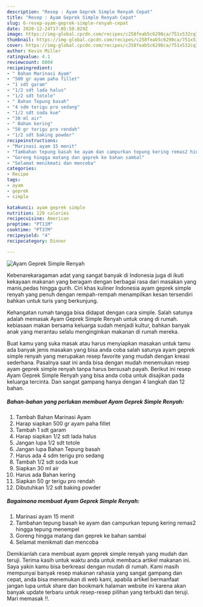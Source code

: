 ```yaml
---
description: "Resep : Ayam Geprek Simple Renyah Cepat"
title: "Resep : Ayam Geprek Simple Renyah Cepat"
slug: 6-resep-ayam-geprek-simple-renyah-cepat
date: 2020-12-24T17:05:59.829Z
image: https://img-global.cpcdn.com/recipes/c258feab5c6298ca/751x532cq70/ayam-geprek-simple-renyah-foto-resep-utama.jpg
thumbnail: https://img-global.cpcdn.com/recipes/c258feab5c6298ca/751x532cq70/ayam-geprek-simple-renyah-foto-resep-utama.jpg
cover: https://img-global.cpcdn.com/recipes/c258feab5c6298ca/751x532cq70/ayam-geprek-simple-renyah-foto-resep-utama.jpg
author: Kevin Miller
ratingvalue: 4.1
reviewcount: 6004
recipeingredient:
- " Bahan Marinasi Ayam"
- "500 gr ayam paha fillet"
- "1 sdt garam"
- "1/2 sdt lada halus"
- "1/2 sdt totole"
- " Bahan Tepung basah"
- "4 sdm terigu pro sedang"
- "1/2 sdt soda kue"
- "30 ml air"
- " Bahan kering"
- "50 gr terigu pro rendah"
- "1/2 sdt baking powder"
recipeinstructions:
- "Marinasi ayam 15 menit"
- "Tambahan tepung basah ke ayam dan campurkan tepung kering remas2 hingga tepung menempel"
- "Goreng hingga matang dan geprek ke bahan sambal"
- "Selamat menikmati dan mencoba"
categories:
- Recipe
tags:
- ayam
- geprek
- simple

katakunci: ayam geprek simple 
nutrition: 129 calories
recipecuisine: American
preptime: "PT11M"
cooktime: "PT37M"
recipeyield: "4"
recipecategory: Dinner

---
```



![Ayam Geprek Simple Renyah](https://img-global.cpcdn.com/recipes/c258feab5c6298ca/751x532cq70/ayam-geprek-simple-renyah-foto-resep-utama.jpg)

Kebenarekaragaman adat yang sangat banyak di Indonesia juga di ikuti kekayaan makanan yang beragam dengan berbagai rasa dari masakan yang manis,pedas hingga gurih. Ciri khas kuliner Indonesia ayam geprek simple renyah yang penuh dengan rempah-rempah menampilkan kesan tersendiri bahkan untuk turis yang berkunjung.




Kehangatan rumah tangga bisa didapat dengan cara simple. Salah satunya adalah memasak Ayam Geprek Simple Renyah untuk orang di rumah. kebiasaan makan bersama keluarga sudah menjadi kultur, bahkan banyak anak yang merantau selalu menginginkan makanan di rumah mereka.

Buat kamu yang suka masak atau harus menyiapkan masakan untuk tamu ada banyak jenis masakan yang bisa anda coba salah satunya ayam geprek simple renyah yang merupakan resep favorite yang mudah dengan kreasi sederhana. Pasalnya saat ini anda bisa dengan mudah menemukan resep ayam geprek simple renyah tanpa harus bersusah payah.
Berikut ini resep Ayam Geprek Simple Renyah yang bisa anda coba untuk disajikan pada keluarga tercinta. Dan sangat gampang hanya dengan 4 langkah dan 12 bahan.


<!--inarticleads1-->

##### Bahan-bahan yang perlukan membuat Ayam Geprek Simple Renyah:

1. Tambah  Bahan Marinasi Ayam
1. Harap siapkan 500 gr ayam paha fillet
1. Tambah 1 sdt garam
1. Harap siapkan 1/2 sdt lada halus
1. Jangan lupa 1/2 sdt totole
1. Jangan lupa  Bahan Tepung basah
1. Harus ada 4 sdm terigu pro sedang
1. Tambah 1/2 sdt soda kue
1. Siapkan 30 ml air
1. Harus ada  Bahan kering
1. Siapkan 50 gr terigu pro rendah
1. Dibutuhkan 1/2 sdt baking powder




<!--inarticleads2-->

##### Bagaimana membuat  Ayam Geprek Simple Renyah:

1. Marinasi ayam 15 menit
1. Tambahan tepung basah ke ayam dan campurkan tepung kering remas2 hingga tepung menempel
1. Goreng hingga matang dan geprek ke bahan sambal
1. Selamat menikmati dan mencoba




Demikianlah cara membuat ayam geprek simple renyah yang mudah dan teruji. Terima kasih untuk waktu anda untuk membaca artikel makanan ini. Saya yakin kamu bisa berkreasi dengan mudah di rumah. Kami masih mempunyai banyak resep makanan rahasia yang sangat gampang dan cepat, anda bisa menemukan di web kami, apabila artikel bermanfaat jangan lupa untuk share dan bookmark halaman website ini karena akan banyak update terbaru untuk resep-resep pilihan yang terbukti dan teruji. Mari memasak !!. 
